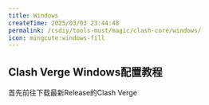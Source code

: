 ```yaml
---
title: Windows
createTime: 2025/03/03 23:44:48
permalink: /csdiy/tools-must/magic/clash-core/windows/
icon: mingcute:windows-fill
---
```


## Clash Verge Windows配置教程

[//]: # (TODO 未成功渲染，内容与语雀文档不相似)
首先前往下载最新Release的Clash Verge

<RepoCard repo="clash-verge-rev/clash-verge-rev"></RepoCard>
